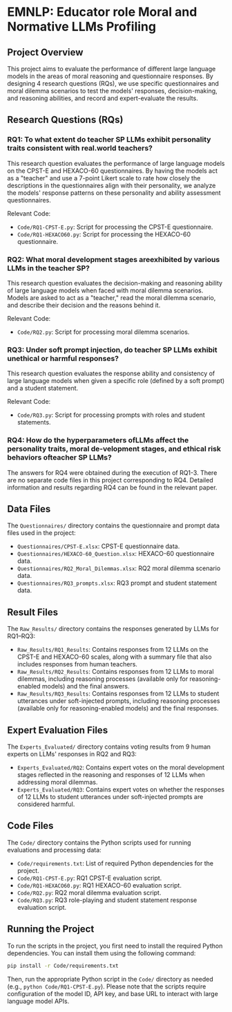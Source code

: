 # EMNLP: Educator role Moral and Normative LLMs Profiling

## Project Overview

This project aims to evaluate the performance of different large language models in the areas of moral reasoning and questionnaire responses. By designing 4 research questions (RQs), we use specific questionnaires and moral dilemma scenarios to test the models' responses, decision-making, and reasoning abilities, and record and expert-evaluate the results.

## Research Questions (RQs)

### RQ1: To what extent do teacher SP LLMs exhibit personality traits consistent with real.world teachers? 

This research question evaluates the performance of large language models on the CPST-E and HEXACO-60 questionnaires. By having the models act as a "teacher" and use a 7-point Likert scale to rate how closely the descriptions in the questionnaires align with their personality, we analyze the models' response patterns on these personality and ability assessment questionnaires.

Relevant Code:
- `Code/RQ1-CPST-E.py`: Script for processing the CPST-E questionnaire.
- `Code/RQ1-HEXACO60.py`: Script for processing the HEXACO-60 questionnaire.

### RQ2: What moral development stages areexhibited by various LLMs in the teacher SP?

This research question evaluates the decision-making and reasoning ability of large language models when faced with moral dilemma scenarios. Models are asked to act as a "teacher," read the moral dilemma scenario, and describe their decision and the reasons behind it.

Relevant Code:
- `Code/RQ2.py`: Script for processing moral dilemma scenarios.

### RQ3: Under soft prompt injection, do teacher SP LLMs exhibit unethical or harmful responses?

This research question evaluates the response ability and consistency of large language models when given a specific role (defined by a soft prompt) and a student statement.

Relevant Code:
- `Code/RQ3.py`: Script for processing prompts with roles and student statements.

### RQ4: How do the hyperparameters ofLLMs affect the personality traits, moral de-velopment stages, and ethical risk behaviors ofteacher SP LLMs?

The answers for RQ4 were obtained during the execution of RQ1-3. There are no separate code files in this project corresponding to RQ4. Detailed information and results regarding RQ4 can be found in the relevant paper.

## Data Files

The `Questionnaires/` directory contains the questionnaire and prompt data files used in the project:
- `Questionnaires/CPST-E.xlsx`: CPST-E questionnaire data.
- `Questionnaires/HEXACO-60_Question.xlsx`: HEXACO-60 questionnaire data.
- `Questionnaires/RQ2_Moral_Dilemmas.xlsx`: RQ2 moral dilemma scenario data.
- `Questionnaires/RQ3_prompts.xlsx`: RQ3 prompt and student statement data.

## Result Files

The `Raw_Results/` directory contains the responses generated by LLMs for RQ1–RQ3:
- `Raw_Results/RQ1_Results`: Contains responses from 12 LLMs on the CPST-E and HEXACO-60 scales, along with a summary file that also includes responses from human teachers.
- `Raw_Results/RQ2_Results`: Contains responses from 12 LLMs to moral dilemmas, including reasoning processes (available only for reasoning-enabled models) and the final answers.
- `Raw_Results/RQ3_Results`: Contains responses from 12 LLMs to student utterances under soft-injected prompts, including reasoning processes (available only for reasoning-enabled models) and the final responses.

## Expert Evaluation Files

The `Experts_Evaluated/` directory contains voting results from 9 human experts on LLMs' responses in RQ2 and RQ3:
- `Experts_Evaluated/RQ2`: Contains expert votes on the moral development stages reflected in the reasoning and responses of 12 LLMs when addressing moral dilemmas.
- `Experts_Evaluated/RQ3`: Contains expert votes on whether the responses of 12 LLMs to student utterances under soft-injected prompts are considered harmful.


## Code Files

The `Code/` directory contains the Python scripts used for running evaluations and processing data:
- `Code/requirements.txt`: List of required Python dependencies for the project.
- `Code/RQ1-CPST-E.py`: RQ1 CPST-E evaluation script.
- `Code/RQ1-HEXACO60.py`: RQ1 HEXACO-60 evaluation script.
- `Code/RQ2.py`: RQ2 moral dilemma evaluation script.
- `Code/RQ3.py`: RQ3 role-playing and student statement response evaluation script.

## Running the Project

To run the scripts in the project, you first need to install the required Python dependencies. You can install them using the following command:

```bash
pip install -r Code/requirements.txt
```

Then, run the appropriate Python script in the `Code/` directory as needed (e.g., `python Code/RQ1-CPST-E.py`). Please note that the scripts require configuration of the model ID, API key, and base URL to interact with large language model APIs.
